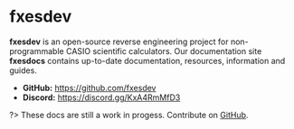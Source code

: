 # fxesdev

**fxesdev** is an open-source reverse engineering project for non-programmable CASIO scientific calculators. Our documentation site **fxesdocs** contains up-to-date documentation, resources, information and guides.

- **GitHub:** https://github.com/fxesdev
- **Discord:** https://discord.gg/KxA4RmMfD3

?> These docs are still a work in progess. Contribute on [GitHub](https://github.com/fxesdev/fxesdev.github.io).